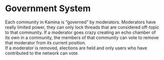 # Government System
Each community in Kamina is “governed” by moderators. Moderators have really limited power, they can only lock 
threads that are considered off-topic to that community. If a moderator goes crazy creating an echo chamber of its 
own in a community, the members of that community can vote to remove that moderator from its current position.  
If a moderator is removed, elections are held and only users who have contributed to the network can vote.
